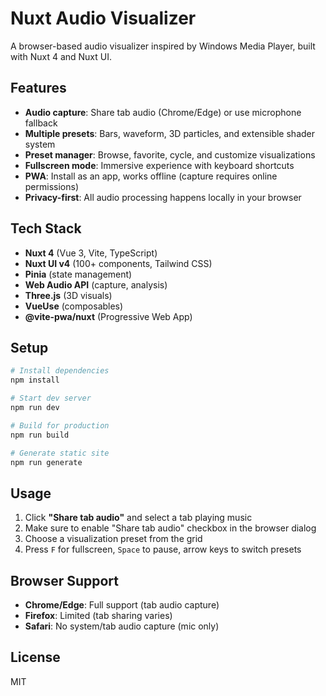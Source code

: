 # Nuxt Audio Visualizer

A browser-based audio visualizer inspired by Windows Media Player, built with Nuxt 4 and Nuxt UI.

## Features

- **Audio capture**: Share tab audio (Chrome/Edge) or use microphone fallback
- **Multiple presets**: Bars, waveform, 3D particles, and extensible shader system
- **Preset manager**: Browse, favorite, cycle, and customize visualizations
- **Fullscreen mode**: Immersive experience with keyboard shortcuts
- **PWA**: Install as an app, works offline (capture requires online permissions)
- **Privacy-first**: All audio processing happens locally in your browser

## Tech Stack

- **Nuxt 4** (Vue 3, Vite, TypeScript)
- **Nuxt UI v4** (100+ components, Tailwind CSS)
- **Pinia** (state management)
- **Web Audio API** (capture, analysis)
- **Three.js** (3D visuals)
- **VueUse** (composables)
- **@vite-pwa/nuxt** (Progressive Web App)

## Setup

```bash
# Install dependencies
npm install

# Start dev server
npm run dev

# Build for production
npm run build

# Generate static site
npm run generate
```

## Usage

1. Click **"Share tab audio"** and select a tab playing music
2. Make sure to enable "Share tab audio" checkbox in the browser dialog
3. Choose a visualization preset from the grid
4. Press `F` for fullscreen, `Space` to pause, arrow keys to switch presets

## Browser Support

- **Chrome/Edge**: Full support (tab audio capture)
- **Firefox**: Limited (tab sharing varies)
- **Safari**: No system/tab audio capture (mic only)

## License

MIT

